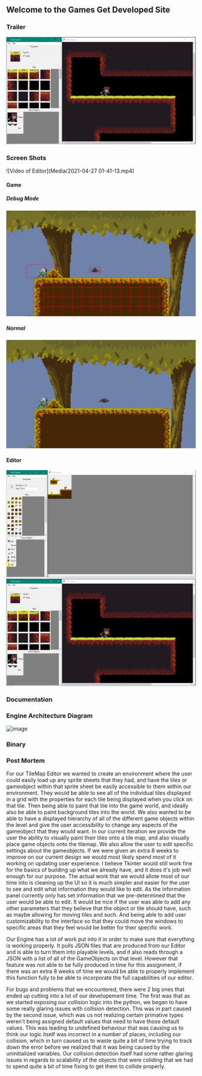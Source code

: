 ## Welcome to the Games Get Developed Site

### Trailer
[![](Media/Images/SS3.png)](https://youtu.be/qyyo-C-4Mvs)


### Screen Shots
![Video of Editor](Media/2021-04-27 01-41-13.mp4)
#### Game
##### Debug Mode
![Image of Game](Media/Images/ScreenShot1.png)

##### Normal
![Image of Game](Media/Images/GS2.png)

#### Editor

![image of editor](Media/Images/SS2.png)
![image of editor](Media/Images/SS3.png)

### Documentation



### Engine Architecture Diagram

![image](https://user-images.githubusercontent.com/55151815/116157706-7495c680-a6bb-11eb-8f91-7628da17df42.png)



### Binary



### Post Mortem

   For our TileMap Editor we wanted to create an environment where the user could easily load up any sprite sheets that they had, and have the tiles or gameobject within that sprite sheet be easily accessible to them within our environment. They would be able to see all of the individual tiles displayed in a grid with the properties for each tile being displayed when you click on that tile. Then being able to paint that tile into the game world, and ideally also be able to paint background tiles into the world. We also wanted to be able to have a displayed hierarchy of all of the different game objects within the level and give the user accessibility to change any aspects of the gameobject that they would want. In our current iteration we provide the user the ability to visually paint their tiles onto a tile map, and also visually place game objects onto the tilemap. We also allow the user to edit specific settings about the gameobjects. If we were given an extra 8 weeks to improve on our current design we would most likely spend most of it working on updating user experience. I believe Tkinter would still work fine for the basics of building up what we already have, and it does it's job well enough for our purpose. The actual work that we would allote most of our time into is cleaning up the UI so it is much simpler and easier for the user to see and edit what information they would like to edit. As the information panel currently only has set information that we pre-determined that the user would be able to edit. It would be nice if the user was able to add any other parameters that they believe that the object or tile should have, such as maybe allowing for moving tiles and such. And being able to add user customizability to the interface so that they could move the windows to specific areas that they feel would be better for their specific work.

   Our Engine has a lot of work put into it in order to make sure that everything is working properly. It pulls JSON files that are produced from our Editor and is able to turn them into playable levels, and it also reads through a JSON with a list of all of the GameObjects on that level. However that feature was not able to be fully produced in time for this assignment, if there was an extra 8 weeks of time we would be able to properly implement this function fully to be able to incorporate the full capabilities of our editor. 
   
   For bugs and problems that we encountered, there were 2 big ones that ended up cutting into a lot of our developement time. The first was that as we started exposing our collision logic into the python, we began to have some really glaring issues with collision detection. This was in part caused by the second issue, which was us not realizing certain primative types weren't being assigned default values that need to have those default values. This was leading to undefined behaviour that was causing us to think our logic itself was incorrect in a number of places, including our collision, which in turn caused us to waste quite a bit of time trying to track down the error before we realized that it was being caused by the uninitialized variables. Our collision detection itself had some rather glaring issues in regards to scalability of the objects that were coliding that we had to spend quite a bit of time fixing to get them to collide properly.

